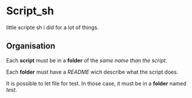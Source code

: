 # Script_sh
little scripte sh i did for a lot of things.

## Organisation
Each __script__ must be in a __folder__ of the *same name than the script*.

Each __folder__ must have a *README* wich describe what the script does.

It is possible to let file for test. In those case, it must be in a __folder__ named *test*.
